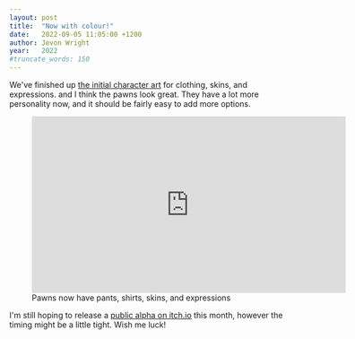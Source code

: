 ```yaml
---
layout: post
title:  "Now with colour!"
date:   2022-09-05 11:05:00 +1200
author: Jevon Wright
year:   2022
#truncate_words: 150
---
```


We've finished up [the initial character art](/2022/07/28/new-pawn-art) for clothing, skins,
and expressions. and I think the pawns look great. They have a lot more personality now, and it should
be fairly easy to add more options.

<figure class="video">
  <iframe width="560" height="315" src="https://www.youtube.com/embed/at2SHS1NAY0" title="YouTube video player" frameborder="0" allow="accelerometer; autoplay; clipboard-write; encrypted-media; gyroscope; picture-in-picture" allowfullscreen></iframe>
  <figcaption>Pawns now have pants, shirts, skins, and expressions</figcaption>
</figure>

I'm still hoping to release a [public alpha on itch.io](/2022/05/18/announcing-adaptory) this month,
however the timing might be a little tight. Wish me luck!
